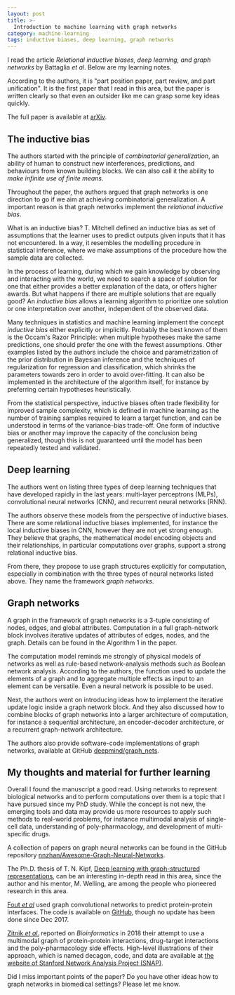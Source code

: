 ```yaml
---
layout: post
title: >-
  Introduction to machine learning with graph networks
category: machine-learning
tags: inductive biases, deep learning, graph networks
---
```


I read the article *Relational inductive biases, deep learning, and graph
networks* by Battaglia *et al*. Below are my learning notes.

According to the authors, it is "part position paper, part review, and part
unification". It is the first paper that I read in this area, but the paper is
written clearly so that even an outsider like me can grasp some key ideas
quickly.

The full paper is available at [arXiv](http://arxiv.org/abs/1806.01261).


## The inductive bias

The authors started with the principle of *combinatorial generalization*, an
ability of human to construct new interferences, predictions, and behaviours
from known building blocks. We can also call it the ability to *make infinite
use of finite means*.

Throughout the paper, the authors argued that graph networks is one direction to
go if we aim at achieving combinatorial generalization. A important reason is
that graph networks implement the *relational inductive bias*.

What is an inductive bias? T. Mitchell defined an inductive bias as set of
assumptions that the learner uses to predict outputs given inputs that it has
not encountered. In a way, it resembles the modelling procedure in statistical
inference, where we make assumptions of the procedure how the sample data are
collected.

In the process of learning, during which we gain knowledge by observing and
interacting with the world, we need to search a space of solution for one that
either provides a better explanation of the data, or offers higher awards. But
what happens if there are multiple solutions that are equally good? An
*inductive bias* allows a learning algorithm to prioritize one solution or one
interpretation over another, independent of the observed data.

Many techniques in statistics and machine learning implement the concept
*inductive bias* either explicitly or implicitly. Probably the best known of
them is the Occam's Razor Principle: when multiple hypotheses make the same
predictions, one should prefer the one with the fewest assumptions. Other
examples listed by the authors include the choice and parametrization of the
prior distribution in Bayesian inference and the techniques of regularization
for regression and classification, which shrinks the parameters towards zero in
order to avoid over-fitting. It can also be implemented in the architecture of
the algorithm itself, for instance by preferring certain hypotheses
heuristically. 

From the statistical perspective, inductive biases often trade flexibility for
improved sample complexity, which is defined in machine learning as the number
of training samples required to learn a target function, and can be understood
in terms of the variance-bias trade-off. One form of inductive bias or another
may improve the capacity of the conclusion being generalized, though this is not
guaranteed until the model has been repeatedly tested and validated.

## Deep learning

The authors went on listing three types of deep learning techniques that have
developed rapidly in the last years: multi-layer perceptrons (MLPs),
convolutional neural networks (CNN), and recurrent neural networks (RNN).

The authors observe these models from the perspective of inductive biases. There
are some relational inductive biases implemented, for instance the local
inductive biases in CNN, however they are not yet strong enough. They believe
that graphs, the mathematical model encoding objects and their relationships,
in particular computations over graphs, support a strong relational inductive
bias.

From there, they propose to use graph structures explicitly for computation,
especially in combination with the three types of neural networks listed above.
They name the framework *graph networks*.

## Graph networks

A graph in the framework of graph networks is a 3-tuple consisting of
nodes, edges, and global attributes. Computation in a full graph-network block
involves iterative updates of attributes of edges, nodes, and the graph. Details can be
found in the Algorithm 1 in the paper.

The computation model reminds me strongly of physical models of networks as well
as rule-based network-analysis methods such as Boolean network analysis.
According to the authors, the function used to update the elements of a
graph and to aggregate multiple effects as input to an element can be versatile.
Even a neural network is possible to be used.

Next, the authors went on introducing ideas how to implement the iterative
update logic inside a graph network block. And they also discussed how to
combine blocks of graph networks into a larger architecture of computation, for
instance a sequential architecture, an encoder-decoder architecture, or a
recurrent graph-network architecture.

The authors also provide software-code implementations of graph networks,
available at GitHub [deepmind/graph_nets](https://github.com/deepmind/graph_nets).

## My thoughts and material for further learning

Overall I found the manuscript a good read. Using networks to represent
biological networks and to perform computations over them is a topic that I have
pursued since my PhD study. While the concept is not new, the emerging tools and
data may provide us more resources to apply such methods to real-world problems,
for instance multimodal analysis of single-cell data, understanding of
poly-pharmacology, and development of multi-specific drugs.

A collection of papers on graph neural networks can be found in the GitHub
repository [nnzhan/Awesome-Graph-Neural-Networks](https://github.com/nnzhan/Awesome-Graph-Neural-Networks).

The Ph.D. thesis of T. N. Kipf, [Deep learning with graph-structured
representations](https://pure.uva.nl/ws/files/46900201/Thesis.pdf), can be an
interesting in-depth read in this area, since the author and his mentor, M.
Welling, are among the people who pioneered research in this area.

[Fout *et
al*](https://papers.nips.cc/paper/7231-protein-interface-prediction-using-graph-convolutional-networks.pdf)
used graph convolutional networks to predict protein-protein interfaces. The
code is available on [GitHub](https://github.com/fouticus/pipgcn), though no
update has been done since Dec 2017.

[Zitnik *et
al.*](https://academic.oup.com/bioinformatics/article/34/13/i457/5045770)
reported on *Bioinformatics* in 2018 their attempt to use a multimodal graph of
protein-protein interactions, drug-target interactions and the poly-pharmacology
side effects. High-level illustrations of their approach, which is named
decagon, code, and data are available at [the website of Stanford Network
Analysis Project (SNAP)](http://snap.stanford.edu/decagon/).

Did I miss important points of the paper? Do you have other ideas how to graph
networks in biomedical settings? Please let me know.
